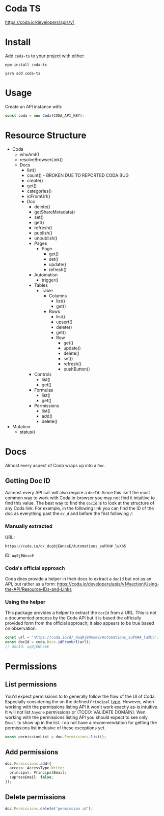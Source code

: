 # Coda TS

https://coda.io/developers/apis/v1


# Install

Add `coda-ts` to your project with either:


```
npm install coda-ts
```

```
yarn add coda-ts
```

# Usage

Create an API instance with:

```typescript
const coda = new Coda(CODA_API_KEY);
```

# Resource Structure
- Coda
  - whoAmI()
  - resolveBrowserLink()
  - Docs
    - list()
    - count() - BROKEN DUE TO REPORTED CODA BUG
    - create()
    - get()
    - categories()
    - idFromUrl()
    - Doc
      - delete()
      - getShareMetadata()
      - set()
      - get()
      - refresh()
      - publish()
      - unpublish()
      - Pages
        - Page
          - get()
          - set()
          - update()
          - refresh()
      - Automation
        - trigger()
      - Tables
        - Table
          - Columns
            - list()
            - get()
          - Rows
            - list()
            - upsert()
            - delete()
            - get()
            - Row
              - get()
              - update()
              - delete()
              - set()
              - refresh()
              - pushButton()
      - Controls
        - list()
        - get()
      - Formulas
        - list()
        - get()
      - Permissions
        - list()
        - add()
        - delete()
- Mutation
  - status()

# Docs
Almost every aspect of Coda wraps up into a `Doc`.

## Getting Doc ID

Aalmost every API call will also require a `docId`. Since this isn't the most common way to work with Coda in-browser you may not find it intuitive to find this value. The best way to find the `docId` is to look at the structure of any Coda link. For example, in the following link you can find the ID of the doc as everything past the `d/_d` and before the first following `/`: 

### Manually extracted

URL:
```
https://coda.io/d/_duq0jEWnseE/Automations_suPXH#_luXb5
```

ID: `uq0jEWnseE`

### Coda's official approach
Coda does provide a helper in their docs to extract a `docId` but not as an API, but rather as a form: https://coda.io/developers/apis/v1#section/Using-the-API/Resource-IDs-and-Links

### Using the helper

This package provides a helper to extract the `docId` from a URL. This is not a documented process by the Coda API but it is based the officially provided form from the official approach; it also appears to be true based on observation.

```typescript
const url = 'https://coda.io/d/_duq0jEWnseE/Automations_suPXH#_luXb5';
const docId = coda.Docs.idFromUrl(url);
// docId: uq0jEWnseE
```


# Permissions

## List permissions

You'd expect permissions to to generally follow the flow of the UI of Coda. Especially considering the on the defined `Principal` [type](src/resources/permission.ts). However, when working with the permissions listing API it won't work exactly as-is intuitive. It will not list `Anyone` permissions or (TODO: VALIDATE DOMAIN). Wen working with the permissions listing API you should expect to see only `Email` to show up in the list. I do not have a recommendation for getting the permissions list inclusive of these exceptions yet.

```typescript
const permissionList = doc.Permissions.list();
```

## Add permissions

```typescript
doc.Permissions.add({
  access: AccessType.Write;
  principal: PrincipalEmail;
  supressEmail: false;
});
```

## Delete permissions

```typescript
doc.Permissions.delete('permission id');
```
